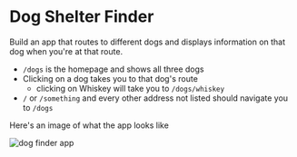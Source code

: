 # Dog Shelter Finder

Build an app that routes to different dogs and displays information on that dog when you're at that route.

- `/dogs` is the homepage and shows all three dogs
- Clicking on a dog takes you to that dog's route
  - clicking on Whiskey will take you to `/dogs/whiskey`
- `/` or `/something` and every other address not listed should navigate you to `/dogs`

Here's an image of what the app looks like

![dog finder app](./dog-finder.gif)
